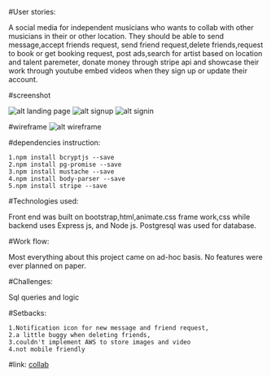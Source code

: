 #User stories:


A social media for independent musicians who wants to collab with other musicians in their or other location. 
They should be able to send message,accept friends request, send friend request,delete friends,request to book or get booking request,
post ads,search for artist based on location and talent paremeter, donate money through stripe api and showcase their work through youtube embed videos when they sign up or update their account.

#screenshot

![alt landing page](http://i.imgur.com/ZKqJP7l.png)
![alt signup](http://i.imgur.com/qL7YkkU.png)
![alt signin](http://i.imgur.com/GQD6dfb.png)

#wireframe
![alt wireframe](http://i.imgur.com/97Yohsl.png)

#dependencies instruction:

	1.npm install bcryptjs --save
	2.npm install pg-promise --save
	3.npm install mustache --save
	4.npm install body-parser --save
	5.npm install stripe --save


#Technologies used:

Front end was built on bootstrap,html,animate.css frame work,css while backend uses Express js, and Node js. Postgresql was used for database. 

#Work flow:

Most everything about this project came on ad-hoc basis. No features were ever planned on paper.

#Challenges:

Sql queries and logic

#Setbacks: 	

	1.Notification icon for new message and friend request,
	2.a little buggy when deleting friends, 
	3.couldn't implement AWS to store images and video 
	4.not mobile friendly

#link:
[collab ](https://lit-springs-65937.herokuapp.com/)
 